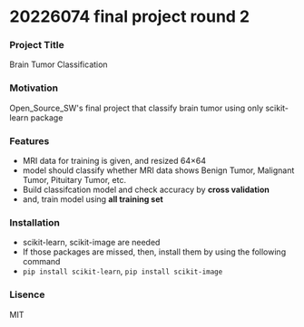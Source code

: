 # 20226074 final project round 2

### Project Title
Brain Tumor Classification

### Motivation
Open_Source_SW's final project that classify brain tumor using only scikit-learn package

### Features
+ MRI data for training is given, and resized 64×64
+ model should classify whether MRI data shows Benign Tumor, Malignant Tumor, Pituitary Tumor, etc.
+ Build classifcation model and check accuracy by **cross validation**
+ and, train model using **all training set**

### Installation
+ scikit-learn, scikit-image are needed
+ If those packages are missed, then, install them by using the following command
+ `pip install scikit-learn`, `pip install scikit-image`

### Lisence
MIT

